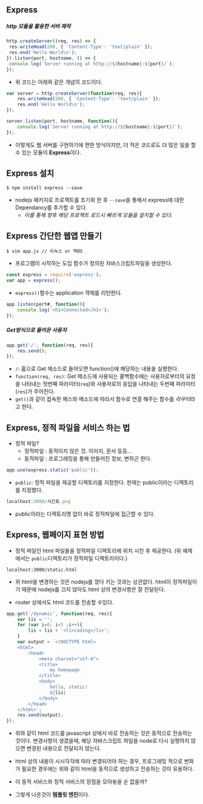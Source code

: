 ## Express
##### http 모듈을 활용한 서버 제작
```javascript
http.createServer((req, res) => {
 res.writeHead(200, { 'Content-Type': 'text/plain' });
 res.end('Hello World\n');
}).listen(port, hostname, () => {
 console.log(`Server running at http://${hostname}:${port}/`);
});
```
* 위 코드는 아래와 같은 개념의 코드이다.
```javascript
var server = http.createServer(function(req, res){
    res.writeHead(200, { 'Content-Type': 'text/plain' });
    res.end('Hello World\n');
});

server.listen(port, hostname, function(){
    console.log(`Server running at http://${hostname}:${port}/`);
});
```
* 이렇게도 웹 서버를 구현하기에 편한 방식이지만, 더 적은 코드로도 더 많은 일을 할 수 있는 모듈이 **Express**이다.

## Express 설치
```
$ npm install express --save
```
* nodejs 패키지로 프로젝트를 초기화 한 후 `--save`을 통해서 express에 대한 Dependancy를 추가할 수 있다.
  * *이를 통해 향후 해당 프로젝트 로드시 빠르게 모듈을 설치할 수 있다.*

## Express 간단한 웹앱 만들기
```
$ vim app.js // 리눅스 or 맥OS
```
* 프로그램이 시작하는 도입 함수가 정의된 자바스크립트파일을 생성한다.
```javascript
const express = require('express');
var app = express();
```
* `express()`함수는 application 객체를 리턴한다.

```javascript
app.listen(port#, function(){
    console.log('<h1>Connected</h1>');
});
```
##### Get방식으로 들어온 사용자
```javascript
app.get('/', function(req, res){
    res.send();
});
```
* `/`: 홈으로 Get 메소드로 들어오면 function()에 해당하는 내용을 실행한다.
* `function(req, res)`: Get 메소드에 사용되는 콜백함수에는 사용자로부터의 요청을 나타내는 첫번째 파라미터(`req`)와 사용자로의 응답을 나타내는 두번째 파라미터(`res`)가 주어진다.
* `get()`과 같이 접속한 패스와 메소드에 따라서 함수로 연결 해주는 함수를 *라우터*라고 한다.

## Express, 정적 파일을 서비스 하는 법
* 정적 파일?
  * 정적파일 : 동적이지 않은 것. 이미지, 문서 등등...
  * 동적파일 : 프로그래밍을 통해 만들어진 정보, 변하곤 한다.
``` javascript
app.use(express.static('public'));
```
* `public`: 정적 파일을 제공할 디렉토리를 지정한다. 현재는 public이라는 디렉토리를 지정했다.

```javascript
localhost:3000/시간표.png
```
* public이라는 디렉토리명 없이 바로 정적파일에 접근할 수 있다.

## Express, 웹페이지 표현 방법
* 정적 파일인 html 파일들을 정적파일 디렉토리에 위치 시킨 후 제공한다. (위 예제에서는 `public`디렉토리가 정적파일 디렉토리이다.)
```
localhost:3000/static.html
```
* 위 html을 변경하는 것은 nodejs를 껐다 키는 것과는 상관없다. html이 정적파일이기 때문에 nodejs를 끄지 않아도 html 상의 변경사항은 잘 전달된다.

* router 상에서도 html 코드를 전송할 수있다.
``` javascript
app.get('/dynamic', function(req, res){
    var lis = '';
    for (var i=0; i<5 ;i++){
        lis = lis + '<li>coding</li>';
    }
    var output = `<!DOCTYPE html>
    <html>
        <head>
            <meta charset="utf-8">
            <title>
                my homepage
            </title>
            <body>
                hello, static!
                ${lis}
            </body>
        </head>
    </html>`;
    res.send(output);
});
``` 
* 위와 같이 html 코드를 javascript 상에서 바로 전송하는 것은 동적으로 전송하는 것이다. 변경사항이 생겼을때, 해당 자바스크립트 파일을 node로 다시 실행하지 않으면 변경된 내용으로 전달되지 않는다.
* html 상의 내용이 시시각각에 따라 변경되어야 하는 경우, 프로그래밍 적으로 변화가 필요한 경우에는 위와 같이 html을 동적으로 생성하고 전송하는 것이 유용하다.
  
* 이 동적 서비스와 정적 서비스의 장점을 모아놓을 순 없을까?
* 그렇게 나온것이 **템플릿 엔진**이다.